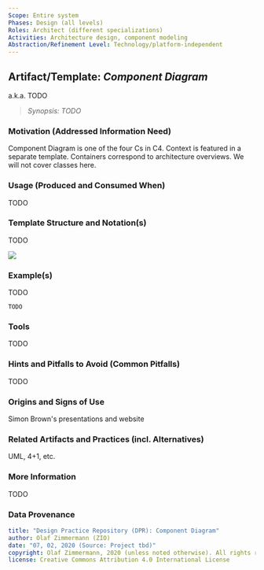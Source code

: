```yaml
---
Scope: Entire system
Phases: Design (all levels) 
Roles: Architect (different specializations)
Activities: Architecture design, component modeling 
Abstraction/Refinement Level: Technology/platform-independent
---
```



Artifact/Template: *Component Diagram*
---------------------------------------
<!--Alternate names or candidate names) can be listed as "Also known as " here.-->
a.k.a. TODO

> *Synopsis: TODO*

### Motivation (Addressed Information Need) 
<!--Purpose -->
Component Diagram is one of the four Cs in C4. Context is featured in a separate template. Containers correspond to architecture overviews. We will not cover classes here.


### Usage (Produced and Consumed When)
<!--AA/AS/AE, must identify the producing role and the target audience-->
TODO 


### Template Structure and Notation(s)
<!-- What to do, artifact to produce; minimum, medium maximum diligence/verbosity (?)-->  
TODO

![](/images/NN.png)


### Example(s)
<!-- Must be concrete, ideally give three ones, one for each verbosity/fidelity level basic, medium, full-->
TODO

~~~
TODO
~~~


### Tools
<!--From AA, should call out what one needs to be able to do on beginner, intermediate, advanced level; as a team -->
TODO


### Hints and Pitfalls to Avoid (Common Pitfalls)
<!--See ART, don’t overdo etc.-->
TODO


### Origins and Signs of Use
<!-- From PLOPs and from AA-->
Simon Brown's presentations and website


### Related Artifacts and Practices (incl. Alternatives)
<!--in DPR/OLAF and elsewhere-->

UML, 4+1, etc.


### More Information
TODO


### Data Provenance 

```yaml
title: "Design Practice Repository (DPR): Component Diagram"
author: Olaf Zimmermann (ZIO)
date: "07, 02, 2020 (Source: Project tbd)"
copyright: Olaf Zimmermann, 2020 (unless noted otherwise). All rights reserved.
license: Creative Commons Attribution 4.0 International License
```

<!--
# References
[C-99]: # (Comment: References will be added here automatically when using -bibliography option of pandoc command)
-->
